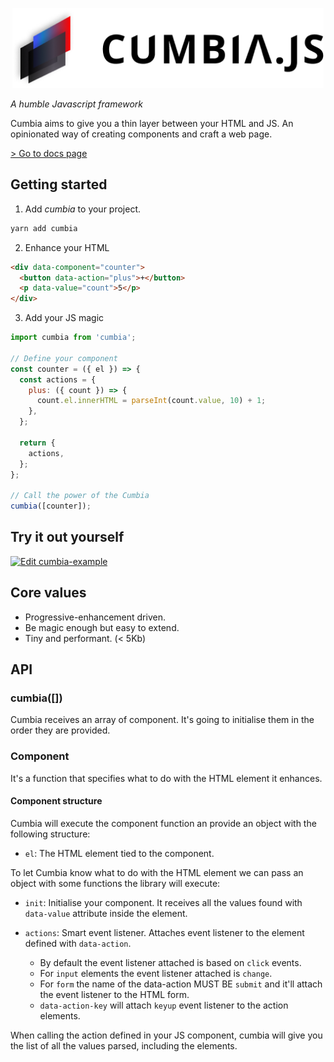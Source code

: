 <p align="center">
  <a href="https://cumbia.vercel.app/">
    <img src="https://github.com/neomaxzero/cumbia/blob/master/assets/cumbia.png?raw=true" height="128" alt="Cumbia.JS">    
  </a>
</p>

_A humble Javascript framework_

Cumbia aims to give you a thin layer between your HTML and JS. An opinionated way of creating components and craft a web page.

[ > Go to docs page](https://cumbia.vercel.app/)

## Getting started

1. Add _cumbia_ to your project.

```bash
yarn add cumbia
```

2. Enhance your HTML

```html
<div data-component="counter">
  <button data-action="plus">+</button>
  <p data-value="count">5</p>
</div>
```

3. Add your JS magic

```javascript
import cumbia from 'cumbia';

// Define your component
const counter = ({ el }) => {
  const actions = {
    plus: ({ count }) => {
      count.el.innerHTML = parseInt(count.value, 10) + 1;
    },
  };

  return {
    actions,
  };
};

// Call the power of the Cumbia
cumbia([counter]);
```

## Try it out yourself

[![Edit cumbia-example](https://codesandbox.io/static/img/play-codesandbox.svg)](https://codesandbox.io/s/cumbia-example-501gu?fontsize=14&hidenavigation=1&theme=dark)

## Core values

- Progressive-enhancement driven.
- Be magic enough but easy to extend.
- Tiny and performant. (< 5Kb)


## API

### cumbia([]<Component>)

Cumbia receives an array of component. It's going to initialise them in the order they are provided.

### Component

It's a function that specifies what to do with the HTML element it enhances.

#### Component structure

Cumbia will execute the component function an provide an object with the following structure: 

-  `el`: The HTML element tied to the component.

To let Cumbia know what to do with the HTML element we can pass an object with some functions the library will execute:

- `init`: Initialise your component. It receives all the values found with `data-value` attribute inside the element.

- `actions`: Smart event listener. Attaches event listener to the element defined with `data-action`. 

  - By default the event listener attached is based on `click` events.
  - For `input` elements the event listener attached is `change`.
  - For `form` the name of the data-action MUST BE `submit` and it'll attach the event listener to the HTML form.
  - `data-action-key` will attach `keyup` event listener to the action elements.

When calling the action defined in your JS component, cumbia will give you the list of all the values parsed, including the elements.





